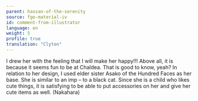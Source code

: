 ```yaml
---
parent: hassan-of-the-serenity
source: fgo-material-iv
id: comment-from-illustrator
language: en
weight: 5
profile: true
translation: "Clyton"
---
```


I drew her with the feeling that I will make her happy!!! Above all, it is because it seems fun to be at Chaldea. That is good to know, yeah? In relation to her design, I used elder sister Asako of the Hundred Faces as her base. She is similar to an imp – to a black cat. Since she is a child who likes cute things, it is satisfying to be able to put accessories on her and give her cute items as well. (Nakahara)

